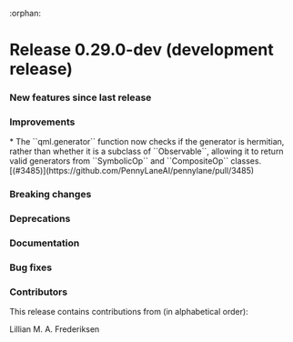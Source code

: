 :orphan:

 # Release 0.29.0-dev (development release)

 <h3>New features since last release</h3>

 <h3>Improvements</h3>
* The ``qml.generator`` function now checks if the generator is hermitian, rather than whether it is a subclass of 
  ``Observable``, allowing it to return valid generators from ``SymbolicOp`` and ``CompositeOp`` classes.
 [(#3485)](https://github.com/PennyLaneAI/pennylane/pull/3485)

 <h3>Breaking changes</h3>

 <h3>Deprecations</h3>

 <h3>Documentation</h3>

 <h3>Bug fixes</h3>

 <h3>Contributors</h3>

 This release contains contributions from (in alphabetical order):
 
Lillian M. A. Frederiksen